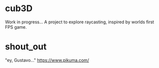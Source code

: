 # cub3D

Work in progress...
A project to explore raycasting, inspired by worlds first FPS game.

# shout_out
 "ey, Gustavo..."
 https://www.pikuma.com/
 

